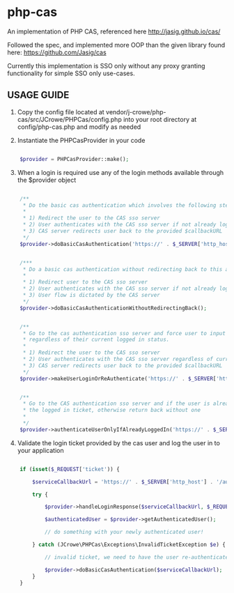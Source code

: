 # php-cas

An implementation of PHP CAS, referenced here http://jasig.github.io/cas/

Followed the spec, and implemented more OOP than the given library found here: https://github.com/Jasig/cas

Currently this implementation is SSO only without any proxy granting functionality for simple SSO only use-cases.


## USAGE GUIDE

1) Copy the config file located at vendor/j-crowe/php-cas/src/JCrowe/PHPCas/config.php into your root directory at config/php-cas.php and modify as needed

2) Instantiate the PHPCasProvider in your code

```php

    $provider = PHPCasProvider::make();

```

3) When a login is required use any of the login methods available through the $provider object


```php

    /**
     * Do the basic cas authentication which involves the following steps:
     *
     * 1) Redirect the user to the CAS sso server
     * 2) User authenticates with the CAS sso server if not already logged in
     * 3) CAS server redirects user back to the provided $callbackURL
     */
    $provider->doBasicCasAuthentication('https://' . $_SERVER['http_host'] . '/auth/cas');


    /***
     * Do a basic cas authentication without redirecting back to this app
     *
     * 1) Redirect user to the CAS sso server
     * 2) User authenticates with the CAS sso server if not already logged in
     * 3) User flow is dictated by the CAS server
     */
    $provider->doBasicCasAuthenticationWithoutRedirectingBack();


    /**
     * Go to the cas authentication sso server and force user to input credentials
     * regardless of their current logged in status.
     *
     * 1) Redirect the user to the CAS sso server
     * 2) User authenticates with the CAS sso server regardless of current logged in status
     * 3) CAS server redirects user back to the provided $callbackURL
     */
    $provider->makeUserLoginOrReAuthenticate('https://' . $_SERVER['http_host'] . '/auth/cas');


    /**
     * Go to the CAS authentication sso server and if the user is already logged in return back with
     * the logged in ticket, otherwise return back without one
     *
     */
    $provider->authenticateUserOnlyIfAlreadyLoggedIn('https://' . $_SERVER['http_host'] . '/auth/cas');

```


4) Validate the login ticket provided by the cas user and log the user in to your application

```php

    if (isset($_REQUEST['ticket')) {

        $serviceCallbackUrl = 'https://' . $_SERVER['http_host'] . '/auth/cas';

        try {

            $provider->handleLoginResponse($serviceCallbackUrl, $_REQUEST['ticket']);

            $authenticatedUser = $provider->getAuthenticatedUser();

            // do something with your newly authenticated user!

        } catch (JCrowe\PHPCas\Exceptions\InvalidTicketException $e) {

            // invalid ticket, we need to have the user re-authenticate

            $provider->doBasicCasAuthentication($serviceCallbackUrl);
        }
    }

```